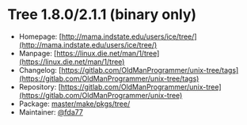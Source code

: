 # Tree 1.8.0/2.1.1 (binary only)
 - Homepage: [http://mama.indstate.edu/users/ice/tree/](http://mama.indstate.edu/users/ice/tree/)
 - Manpage: [https://linux.die.net/man/1/tree](https://linux.die.net/man/1/tree)
 - Changelog: [https://gitlab.com/OldManProgrammer/unix-tree/tags](https://gitlab.com/OldManProgrammer/unix-tree/tags)
 - Repository: [https://gitlab.com/OldManProgrammer/unix-tree](https://gitlab.com/OldManProgrammer/unix-tree)
 - Package: [master/make/pkgs/tree/](https://github.com/Freetz-NG/freetz-ng/tree/master/make/pkgs/tree/)
 - Maintainer: [@fda77](https://github.com/fda77)

